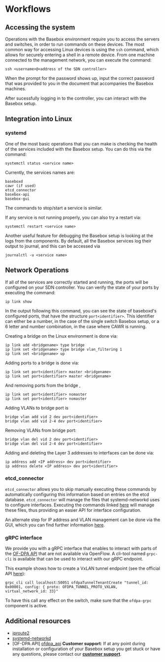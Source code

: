 # Workflows

## Accessing the system

Operations with the Basebox environment require you to access the servers and switches, in order to run commands on these devices. The most common way for accessing Linux devices is using the 
``ssh`` command, which allows for securely entering a shell in a remote device. From one machine connected to the management network, you can execute the command:

```
ssh <username>@<address of the SDN controller>
```

When the prompt for the password shows up, input the correct password that was provided to you in the document that accompanies 
the Basebox machines. 

After sucessfully logging in to the controller, you can interact with the Basebox setup. 

## Integration into Linux

### systemd

One of the most basic operations that you can make is checking the health of the services included with the Basebox setup. You
can do this via the command:

```
systemctl status <service name>
```

Currently, the services names are:

```
baseboxd
cawr (if used)
etcd_connector
basebox-api
basebox-gui
```

The commands to stop/start a service is similar.

If any service is not running properly, you can also try a restart via:

```
systemctl restart <service name>
```

Another useful feature for debugging the Basebox setup is looking at the logs from the components. By default, all the Basebox services log their output to journal, and this
can be accessed via

```
journalctl -u <service name>
```

## Network Operations

If all of the services are correctly started and running, the ports will be configured on your SDN controller. You can verify the
state of your ports by executing the command:

```
ip link show
```

In the output following this command, you can see the state of baseboxd's configured ports, that have the structure ``port<identifier>``.
This identifier can either be a number, in the case of the single switch Basebox setup, or a 6 letter and number combination, in
the case where CAWR is running. 

Creating a bridge on the Linux environment is done via:

```
ip link add <bridgename> type bridge
ip link set <bridgename> type bridge vlan_filtering 1
ip link set <bridgename> up
```

Adding ports to a bridge is done via:

```
ip link set port<identifier> master <bridgename>
ip link set port<identifier> master <bridgename>
```

And removing ports from the bridge <bridgename>,

```
ip link set port<identifier> nomaster
ip link set port<identifier> nomaster
```

Adding VLANs to bridge port is 

```
bridge vlan add vid 2 dev port<identifier>
bridge vlan add vid 2-4 dev port<identifier>
```

Removing VLANs from bridge port:

```
bridge vlan del vid 2 dev port<identifier>
bridge vlan del vid 2-4 dev port<identifier>
```

Adding and deleting the Layer 3 addresses to interfaces can be done via:

```
ip address add <IP address> dev port<identifier>
ip address delete <IP address> dev port<identifier>
```

### etcd_connector

``etcd_connector`` allows you to skip manually executing these commands by automatically configuring this information based on entries on the etcd database. ``etcd_connector`` will manage the files that
systemd-networkd uses to configure interfaces. Executing the commands linked [here][etcd_conn] will manage these files, thus providing an easier API for interface configuration.

An alternate step for IP address and VLAN management can be done via the GUI, which you can find further information [here][gui].

### gRPC interface

We provide you with a gRPC interface that enables to interact with parts of the [OF-DPA API][ofdpa_api] that are not available via OpenFlow. A cli-tool named `grpc-cli` is available that can be used to interact with our gRPC endpoint.

This example shows how to create a VxLAN tunnel endpoint (see the official API [here](http://broadcom-switch.github.io/of-dpa/doc/html/group__GLOFDPAAPI.html#ga713ed66d831800bede08b3cd985ead49)):

```
grpc_cli call localhost:50051 ofdpaTunnelTenantCreate "tunnel_id: 0x00001, config: { proto: OFDPA_TUNNEL_PROTO_VXLAN, virtual_network_id: 33}"
```

To have this call any effect on the switch, make sure that the `ofdpa-grpc` component is active.

## Additional resources
* [iproute2][iproute2]
* [systemd-networkd][networkd]
* [OF-DPA API] [ofdpa_api]
**Customer support**: If at any point during installation or configuration of your Basebox setup you get stuck or have any questions, please contact our **[customer support](../customer_support.html#customer_support)**.

[etcd_conn]: ../api/api_definition.html
[gui]: ../gui/introduction.html
[iproute2]: https://wiki.linuxfoundation.org/networking/iproute2 (iproute2 Wiki)
[networkd]: https://www.freedesktop.org/software/systemd/man/systemd.network.html (Systemd-networkd man page)
[ofdpa_api]: http://broadcom-switch.github.io/of-dpa/doc/html/index.html
